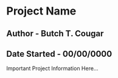 # Project Name #

## Author - Butch T. Cougar ##

## Date Started - 00/00/0000 ##

Important Project Information Here...